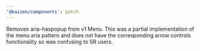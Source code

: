 ```yaml
---
'@kaizen/components': patch
---
```


Removes aria-haspopup from v1 Menu. This was a partial implementation of the menu aria pattern and does not have the corresponding arrow controls functionality so was confusing to SR users.
